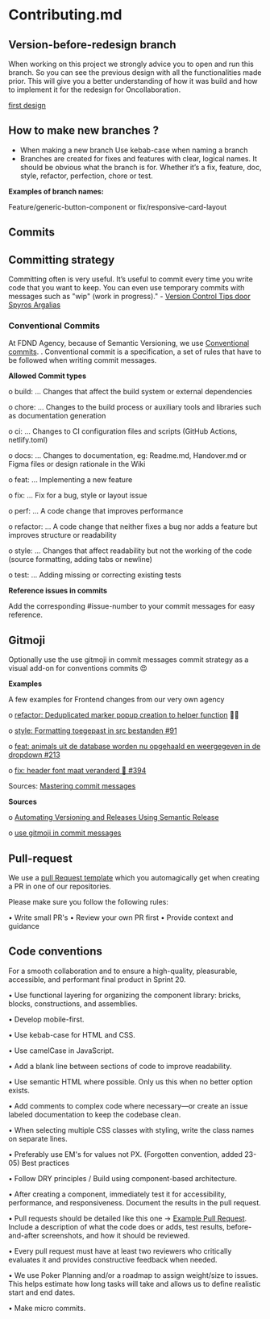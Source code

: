 # Contributing.md

## Version-before-redesign branch
When working on this project we strongly advice you to open and run this branch. So you can see the previous design with all the functionalities made prior. This will give you a better understanding of how it was build and how to implement it for the redesign for Oncollaboration.

[first design](https://github.com/fdnd-agency/oncollaboration/tree/version-before-redesign)

## How to make new branches ?
-	When making  a new branch Use kebab-case when naming a branch
-	Branches are created for fixes and features with clear, logical names. It should be obvious what the branch is for. Whether it’s a fix, feature, doc, style, refactor, perfection, chore or test.

**Examples of branch names:**

Feature/generic-button-component or fix/responsive-card-layout

## Commits

## Committing strategy

Committing often is very useful. It’s useful to commit every time you write code that you want to keep. You can even use temporary commits with messages such as "wip" (work in progress)." - [Version Control Tips door Spyros Argalias](http://programmingduck.com/articles/version-control-commit-early-push-once)

### Conventional Commits

At FDND Agency, because of Semantic Versioning, we use [Conventional commits]( https://www.conventionalcommits.org/en/v1.0.0/). . Conventional commit is a specification, a set of rules that have to be followed when writing commit messages.

**Allowed Commit types**

o	build: ... Changes that affect the build system or external dependencies

o	chore: ... Changes to the build process or auxiliary tools and libraries such as documentation generation

o	ci: ... Changes to CI configuration files and scripts (GitHub Actions, netlify.toml)

o	docs: ... Changes to documentation, eg: Readme.md, Handover.md or Figma files or design rationale in the Wiki

o	feat: ... Implementing a new feature

o	fix: ... Fix for a bug, style or layout issue

o	perf: ... A code change that improves performance

o	refactor: ... A code change that neither fixes a bug nor adds a feature but improves structure or readability

o	style: ... Changes that affect readability but not the working of the code (source formatting, adding tabs or newline)

o	test: ... Adding missing or correcting existing tests

**Reference issues in commits**

Add the corresponding #issue-number to your commit messages for easy reference.

## Gitmoji

Optionally use the use gitmoji in commit messages commit strategy as a visual add-on for conventions commits 😍

**Examples**

A few examples for Frontend changes from our very own agency

o	[refactor: Deduplicated marker popup creation to helper function](https://github.com/fdnd-agency/atlas4045/commit/f759aa484002c83896e3c86eae80503e50d3c731) 🧑‍💻

o	[style: Formatting toegepast in src bestanden #91](https://github.com/fdnd-agency/toolgankelijk/commit/a0db5ce2e8288dcaa8ae5c266063c785e43970f4)

o	[feat: animals uit de database worden nu opgehaald en weergegeven in de dropdown #213](https://github.com/fdnd-agency/tumimundo/commit/849984b90c3c731b8cc740bc3d3968fe182486b6)

o	[fix: header font maat veranderd 🐛 #394](https://github.com/fdnd-agency/biebinbloei.nl/commit/6dd1bb24d362676141482ee49351a30ef7fd8002)

Sources: [Mastering commit messages](https://dev.to/itxshakil/commit-like-a-pro-a-beginners-guide-to-conventional-commits-34c3#bonus-tips-mastering-commit-message-references)

**Sources**

o	[Automating Versioning and Releases Using Semantic Release](https://medium.com/agoda-engineering/automating-versioning-and-releases-using-semantic-release-6ed355ede742)

o	[use gitmoji in commit messages](https://gitmoji.dev/)

## Pull-request

We use a [pull Request template](https://github.com/fdnd-agency/.github/blob/main/pull_request_template.md) which you automagically get when creating a PR in one of our repositories.

Please make sure you follow the following rules:

•	Write small PR's
•	Review your own PR first
•	Provide context and guidance

## Code conventions

For a smooth collaboration and to ensure a high-quality, pleasurable, accessible, and performant final product in Sprint 20.

•	  	Use functional layering for organizing the component library: bricks, blocks, constructions, and assemblies.

•	Develop mobile-first.

•	Use kebab-case for HTML and CSS.

•	Use camelCase in JavaScript.

•	Add a blank line between sections of code to improve readability.

•	Use semantic HTML where possible. Only us this when no better option exists.

•	Add comments to complex code where necessary—or create an issue labeled documentation to keep the codebase clean.

•	When selecting multiple CSS classes with styling, write the class names on separate lines.

•	Preferably use EM's for values not PX. (Forgotten convention, added 23-05) 
Best practices

•	Follow DRY principles / Build using component-based architecture.

•	After creating a component, immediately test it for accessibility, performance, and responsiveness. Document the results in the pull request.

•	Pull requests should be detailed like this one -> [Example Pull Request](https://github.com/fdnd-agency/wogo/pull/24). Include a description of what the code does or adds, test results, before-and-after screenshots, and how it should be reviewed.

•	Every pull request must have at least two reviewers who critically evaluates it and provides constructive feedback when needed.

•	We use Poker Planning and/or a roadmap to assign weight/size to issues. This helps estimate how long tasks will take and allows us to define realistic start and end dates.

•	Make micro commits.


